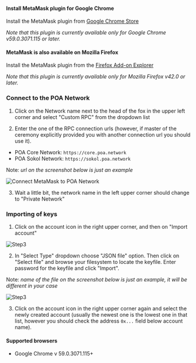 #### Install MetaMask plugin for Google Chrome
Install the MetaMask plugin from [Google Chrome Store](https://chrome.google.com/webstore/detail/metamask/nkbihfbeogaeaoehlefnkodbefgpgknn)

_Note that this plugin is currently available only for Google Chrome v59.0.3071.115 or later._

#### MetaMask is also available on Mozilla Firefox
Install the MetaMask plugin from the [Firefox Add-on Explorer](https://addons.mozilla.org/en-US/firefox/addon/ether-metamask/)

_Note that this plugin is currently available only for Mozilla Firefox v42.0 or later._

### Connect to the POA Network
1. Click on the Network name next to the head of the fox in the upper left corner and select "Custom RPC" from the dropdown list

2. Enter the one of the RPC connection urls (however, if master of the ceremony explicitly provided you with another connection url you should use it).

- POA Core Network: `https://core.poa.network`
- POA Sokol Network: `https://sokol.poa.network`

Note: _url on the screenshot below is just an example_

![Connect MetaMask to POA Network](https://github.com/poanetwork/wiki/blob/master/assets/imgs/getting-started/wallets/metamask/mm-rpc.gif)

3. Wait a little bit, the network name in the left upper corner should change to "Private Network" 

### Importing of keys
1. Click on the account icon in the right upper corner, and then on "Import account"

![Step3](https://github.com/poanetwork/wiki/blob/master/assets/imgs/getting-started/wallets/metamask/mm-import-keys1.png)

2. In "Select Type" dropdown choose "JSON file" option. Then click on "Select file" and browse your filesystem to locate the keyfile. Enter password for the keyfile and click "Import".

Note: _name of the file on the screenshot below is just an example, it will be different in your case_

![Step3](https://github.com/poanetwork/wiki/blob/master/assets/imgs/getting-started/wallets/metamask/mm-import-keys2.png)

3. Click on the account icon in the right upper corner again and select the newly created account (usually the newest one is the lowest one in that list, however you should check the address `0x...` field below account name).

#### Supported browsers

* Google Chrome v 59.0.3071.115+

